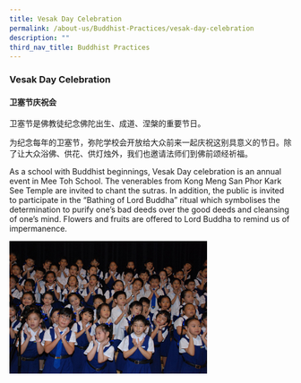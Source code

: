 ```yaml
---
title: Vesak Day Celebration
permalink: /about-us/Buddhist-Practices/vesak-day-celebration
description: ""
third_nav_title: Buddhist Practices
---
```

### Vesak Day Celebration

#### 卫塞节庆祝会

卫塞节是佛教徒纪念佛陀出生、成道、涅槃的重要节日。

为纪念每年的卫塞节，弥陀学校会开放给大众前来一起庆祝这别具意义的节日。除了让大众浴佛、供花、供灯烛外，我们也邀请法师们到佛前颂经祈福。

As a school with Buddhist beginnings, Vesak Day celebration is an annual event in Mee Toh School. The venerables from Kong Meng San Phor Kark See Temple are invited to chant the sutras. In addition, the public is invited to participate in the “Bathing of Lord Buddha” ritual which symbolises the determination to purify one’s bad deeds over the good deeds and cleansing of one’s mind. Flowers and fruits are offered to Lord Buddha to remind us of impermanence.

<img src="/images/bp2.png" 
     style="width:70%">
